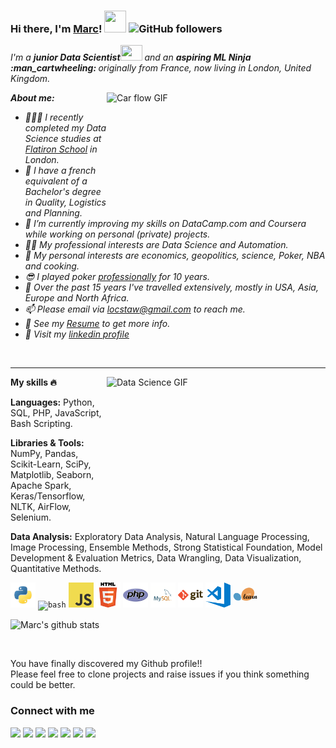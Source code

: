 ### Hi there, I'm [Marc](https://www.linkedin.com/in/marc-inizan/)! <img src="https://raw.githubusercontent.com/TheDudeThatCode/TheDudeThatCode/master/Assets/Hi.gif" width=35 height=35> ![GitHub followers](https://img.shields.io/github/followers/locsta?style=social)

<p>
  <em>
    I'm a <b>junior Data Scientist</b><img src="https://raw.githubusercontent.com/TheDudeThatCode/TheDudeThatCode/master/Assets/Developer.gif" width=35 height=25> and an <b>aspiring ML Ninja :man_cartwheeling: </b>  originally from France, now living in London, United Kingdom.
  </em>
</p>
<p>
<img align="right" alt="Car flow GIF" height=200 width=350 src="https://media.giphy.com/media/QAmIYjAoHRuiIvyVLE/giphy.gif" />

 </p>


<em>

**About me:**

- 👨🏽‍💻 I recently completed my Data Science studies at [Flatiron School](https://flatironschool.com/career-courses/data-science-bootcamp/london) in London.
- 💼 I have a french equivalent of a Bachelor's degree in Quality, Logistics and Planning.
- 🌱 I’m currently improving my skills on DataCamp.com and Coursera while working on personal (private) projects.
- :man_judge: My professional interests are Data Science and Automation.
- 🤔 My personal interests are economics, geopolitics, science, Poker, NBA and cooking.
- :sunglasses: I played poker [professionally](https://www.winamax.fr/team-winamax_presentation_marc-inizan) for 10 years.
- :luggage: Over the past 15 years I've travelled extensively, mostly in USA, Asia, Europe and North Africa.
- 📫 Please email via [locstaw@gmail.com](mailto:locstaw@gmail.com) to reach me.
- 📝 See my [Resume](https://drive.google.com/file/d/1qAO54uDKp9g2kW_iWTGIlY5tW3Yp_CMW/view?usp=sharing) to get more info.
- 🎯 Visit my [linkedin profile](https://www.linkedin.com/in/marc-inizan/)

<br/>
</em>

<hr>
<div>
<p>

<img align="right" alt="Data Science GIF" height=200 width=350 src="https://media.giphy.com/media/7c8QeB0VMddFOuu4iR/giphy.gif" />

**My skills :fire:**

**Languages:**  Python, SQL, PHP, JavaScript, Bash Scripting.

**Libraries & Tools:** NumPy, Pandas, Scikit-Learn, SciPy, Matplotlib, Seaborn, Apache Spark, Keras/Tensorflow, NLTK, AirFlow, Selenium.

**Data Analysis:** Exploratory Data Analysis, Natural Language Processing, Image Processing, Ensemble Methods, Strong Statistical Foundation, Model Development & Evaluation Metrics, Data Wrangling, Data Visualization, Quantitative Methods.


<code><img height="40" src="https://raw.githubusercontent.com/github/explore/80688e429a7d4ef2fca1e82350fe8e3517d3494d/topics/python/python.png" title="python"></code>
<code><img height="40" src="https://camo.githubusercontent.com/a7de91b915d8b286dda762e3683d9a1c961692d43f8349d020ecd54634a823cf/68747470733a2f2f63646e2e7261776769742e636f6d2f6f64622f6f6666696369616c2d626173682d6c6f676f2f6d61737465722f6173736574732f4c6f676f732f4964656e746974792f504e472f424153485f6c6f676f2d7472616e73706172656e742d62672d636f6c6f722e706e67" title="bash"></code>
<code><img height="40" src="https://raw.githubusercontent.com/github/explore/80688e429a7d4ef2fca1e82350fe8e3517d3494d/topics/javascript/javascript.png" title="javascript"></code>
<code><img height="40" src="https://raw.githubusercontent.com/github/explore/80688e429a7d4ef2fca1e82350fe8e3517d3494d/topics/html/html.png" title="html"></code>
<code><img height="40" src="https://raw.githubusercontent.com/github/explore/80688e429a7d4ef2fca1e82350fe8e3517d3494d/topics/php/php.png" title="php"></code>
<code><img height="40" src="https://raw.githubusercontent.com/github/explore/80688e429a7d4ef2fca1e82350fe8e3517d3494d/topics/mysql/mysql.png" title="mysql"></code>
<code><img height="40" src="https://raw.githubusercontent.com/github/explore/80688e429a7d4ef2fca1e82350fe8e3517d3494d/topics/git/git.png" title="git"></code>
<code><img height="40" src="https://raw.githubusercontent.com/github/explore/80688e429a7d4ef2fca1e82350fe8e3517d3494d/topics/visual-studio-code/visual-studio-code.png" title="vscode"></code>
<code><img height="40" src="https://raw.githubusercontent.com/github/explore/80688e429a7d4ef2fca1e82350fe8e3517d3494d/topics/scikit-learn/scikit-learn.png" title="sklearn"></code>
</p>
</div>

![Marc's github stats](https://github-readme-stats.vercel.app/api?username=locsta&show_icons=true&hide_border=true)

<br/>

You have finally discovered my Github profile!!
<br/>
Please feel free to clone projects and raise issues if you think something could be better.
<br/>

### Connect with me
[<img target="_blank" src="https://img.icons8.com/bubbles/100/000000/secured-letter.png">](mailto:locstaw@gmail.com)
[<img target="_blank" src="https://img.icons8.com/bubbles/100/000000/linkedin.png">](https://www.linkedin.com/in/marc-inizan/)  [<img target="_blank" src="https://img.icons8.com/bubbles/100/000000/github.png">](https://github.com/locsta)  [<img target="_blank" src="https://img.icons8.com/bubbles/100/000000/facebook.png">](https://www.facebook.com/marc.inizan) [<img target="_blank" src="https://img.icons8.com/bubbles/100/000000/instagram-new.png">](https://www.instagram.com/locstaw/) [<img target="_blank" src="https://img.icons8.com/bubbles/100/000000/twitter.png">](https://twitter.com/LocSta_)  [<img target="_blank" src="https://img.icons8.com/bubbles/100/000000/medium-new.png">](https://medium.com/@locstaw)
